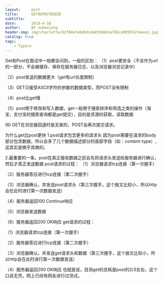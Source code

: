 ```yaml
---
layout:     post
title:      GET和POST的区别
subtitle:   
date:       2019-4-10
author:     BY xukexiang
header-img: img/charlotte/b2f68e7ebd6314a8358661a765ca9095527eeee1.jpg
catalog: true
tags:
    - Typora
---
```



Get和Post在面试中一般都会问到，一般的区别： 
（1）post更安全（不会作为url的一部分，不会被缓存、保存在服务器日志、以及浏览器浏览记录中） 

（2）post发送的数据更大（get有url长度限制） 

（3）GET只接受ASCII字符的参数的数据类型，而POST没有限制

（4）post比get慢 

（5）post用于修改和写入数据，get一般用于搜索排序和筛选之类的操作（淘宝，支付宝的搜索查询都是get提交），目的是资源的获取，读取数据 

 (6) GET在浏览器回退时是无害的，POST会再次提交请求。
 
 为什么get比post更快 
 1.post请求包含更多的请求头 
 因为post需要在请求的body部分包含数据，所以会多了几个数据描述部分的首部字段（如：content-type）,这其实是微乎其微的。
 
 2.最重要的一条，post在真正接收数据之前会先将请求头发送给服务器进行确认，然后才真正发送数据 
 post请求的过程： 
 （1）浏览器请求tcp连接（第一次握手） 
 
 （2）服务器答应进行tcp连接（第二次握手） 
 
 （3）浏览器确认，并发送post请求头（第三次握手，这个报文比较小，所以http会在此时进行第一次数据发送） 
 
 （4）服务器返回100 Continue响应 
 
 （5）浏览器发送数据 
 
 （6）服务器返回200 OK响应 
 get请求的过程： 
 
 （1）浏览器请求tcp连接（第一次握手） 
 
 （2）服务器答应进行tcp连接（第二次握手） 
 
 （3）浏览器确认，并发送get请求头和数据（第三次握手，这个报文比较小，所以http会在此时进行第一次数据发送） 
 
 （4）服务器返回200 OK响应 
 也就是说，目测get的总耗是post的2/3左右，这个口说无凭，网上已经有网友进行过测试。




